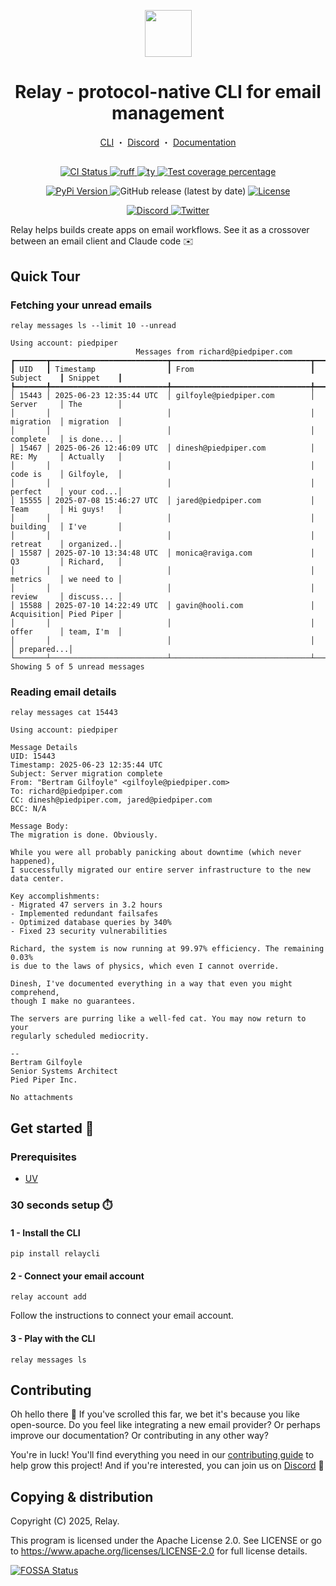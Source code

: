 <p align="center">
  <a href="https://relaycli.com"><img src="https://zugjkckdxhiamdlkxfmv.supabase.co/storage/v1/object/public/assets//logo_light.svg" width="75" height="75"></a>
</p>
<h1 align="center">
 Relay - protocol-native CLI for email management
</h1>
<p align="center">
  <a href="https://github.com/relaycli/relay">CLI</a> ・
  <a href="https://discord.gg/T4zbT7RcVy">Discord</a> ・
  <a href="https://docs.relaycli.com">Documentation</a>
</p>
<h2 align="center"></h2>

<p align="center">
  <a href="https://github.com/relaycli/relay/actions?query=workflow%3Acore">
    <img alt="CI Status" src="https://img.shields.io/github/actions/workflow/status/relaycli/relay/core.yml?branch=main&label=CI&logo=github&style=flat-square">
  </a>
  <a href="https://github.com/astral-sh/ruff">
    <img src="https://img.shields.io/badge/Linter-Ruff-FCC21B?style=flat-square&logo=ruff&logoColor=white" alt="ruff">
  </a>
  <a href="https://github.com/astral-sh/ty">
    <img src="https://img.shields.io/badge/Typecheck-Ty-261230?style=flat-square&logo=astral&logoColor=white" alt="ty">
  </a>
  <a href="https://codecov.io/gh/relaycli/relay">
    <img src="https://img.shields.io/codecov/c/github/relaycli/relay.svg?logo=codecov&style=flat-square&token=48QKJKDCYP" alt="Test coverage percentage">
  </a>
</p>
<p align="center">
  <a href="https://pypi.org/project/relaycli/">
    <img src="https://img.shields.io/pypi/v/relaycli.svg?logo=PyPI&logoColor=fff&style=flat-square&label=PyPI" alt="PyPi Version">
  </a>
  <img alt="GitHub release (latest by date)" src="https://img.shields.io/github/v/release/relaycli/relay?label=Release&logo=github">
  <a href="https://github.com/relaycli/relay/blob/main/LICENSE">
    <img src="https://img.shields.io/github/license/relaycli/relay.svg?label=License&logoColor=fff&style=flat-square" alt="License">
  </a>
</p>
<p align="center">
  <a href="https://discord.gg/T4zbT7RcVy">
    <img src="https://img.shields.io/badge/Discord-Community-5865F2?style=flat-square&logo=discord&logoColor=white" alt="Discord">
  </a>
  <a href="https://twitter.com/relaycli">
    <img src="https://img.shields.io/badge/Twitter-@relaycli-1D9BF0?style=flat-square&logo=twitter&logoColor=white" alt="Twitter">
  </a>
</p>

Relay helps builds create apps on email workflows. See it as a crossover between an email client and Claude code ✉️


## Quick Tour

### Fetching your unread emails

```shell
relay messages ls --limit 10 --unread
```
```
Using account: piedpiper
                            Messages from richard@piedpiper.com
┏━━━━━━━┳━━━━━━━━━━━━━━━━━━━━━━━━━━┳━━━━━━━━━━━━━━━━━━━━━━━━━━━━━━━┳━━━━━━━━━━━━┳━━━━━━━━━━━━┓
┃ UID   ┃ Timestamp                ┃ From                          ┃ Subject    ┃ Snippet    ┃
┡━━━━━━━╇━━━━━━━━━━━━━━━━━━━━━━━━━━╇━━━━━━━━━━━━━━━━━━━━━━━━━━━━━━━╇━━━━━━━━━━━━╇━━━━━━━━━━━━┩
│ 15443 │ 2025-06-23 12:35:44 UTC  │ gilfoyle@piedpiper.com        │ Server     │ The        │
│       │                          │                               │ migration  │ migration  │
│       │                          │                               │ complete   │ is done... │
│ 15467 │ 2025-06-26 12:46:09 UTC  │ dinesh@piedpiper.com          │ RE: My     │ Actually   │
│       │                          │                               │ code is    │ Gilfoyle,  │
│       │                          │                               │ perfect    │ your cod...│
│ 15555 │ 2025-07-08 15:46:27 UTC  │ jared@piedpiper.com           │ Team       │ Hi guys!   │
│       │                          │                               │ building   │ I've       │
│       │                          │                               │ retreat    │ organized..│
│ 15587 │ 2025-07-10 13:34:48 UTC  │ monica@raviga.com             │ Q3         │ Richard,   │
│       │                          │                               │ metrics    │ we need to │
│       │                          │                               │ review     │ discuss... │
│ 15588 │ 2025-07-10 14:22:49 UTC  │ gavin@hooli.com               │ Acquisition│ Pied Piper │
│       │                          │                               │ offer      │ team, I'm  │
│       │                          │                               │            │ prepared...│
└───────┴──────────────────────────┴───────────────────────────────┴────────────┴────────────┘
Showing 5 of 5 unread messages
```

### Reading email details

```shell
relay messages cat 15443
```
```
Using account: piedpiper

Message Details
UID: 15443
Timestamp: 2025-06-23 12:35:44 UTC
Subject: Server migration complete
From: "Bertram Gilfoyle" <gilfoyle@piedpiper.com>
To: richard@piedpiper.com
CC: dinesh@piedpiper.com, jared@piedpiper.com
BCC: N/A

Message Body:
The migration is done. Obviously.

While you were all probably panicking about downtime (which never happened), 
I successfully migrated our entire server infrastructure to the new data center.

Key accomplishments:
- Migrated 47 servers in 3.2 hours
- Implemented redundant failsafes
- Optimized database queries by 340%
- Fixed 23 security vulnerabilities

Richard, the system is now running at 99.97% efficiency. The remaining 0.03% 
is due to the laws of physics, which even I cannot override.

Dinesh, I've documented everything in a way that even you might comprehend, 
though I make no guarantees.

The servers are purring like a well-fed cat. You may now return to your 
regularly scheduled mediocrity.

--
Bertram Gilfoyle
Senior Systems Architect
Pied Piper Inc.

No attachments
```


## Get started 🚀

### Prerequisites

- [UV](https://docs.astral.sh/uv/getting-started/installation/)

### 30 seconds setup ⏱️

#### 1 - Install the CLI
```shell
pip install relaycli
```
#### 2 - Connect your email account
```shell
relay account add
```
Follow the instructions to connect your email account.

#### 3 - Play with the CLI

```shell
relay messages ls
```

## Contributing

Oh hello there 👋 If you've scrolled this far, we bet it's because you like open-source. Do you feel like integrating a new email provider? Or perhaps improve our documentation? Or contributing in any other way?

You're in luck! You'll find everything you need in our [contributing guide](CONTRIBUTING.md) to help grow this project! And if you're interested, you can join us on [Discord](https://discord.gg/T4zbT7RcVy) 🤗


## Copying & distribution

Copyright (C) 2025, Relay.

This program is licensed under the Apache License 2.0.
See LICENSE or go to <https://www.apache.org/licenses/LICENSE-2.0> for full license details.

[![FOSSA Status](https://app.fossa.com/api/projects/git%2Bgithub.com%2Frelaycli%2Frelay.svg?type=large&issueType=license)](https://app.fossa.com/projects/git%2Bgithub.com%2Frelaycli%2Frelay?ref=badge_large&issueType=license)
